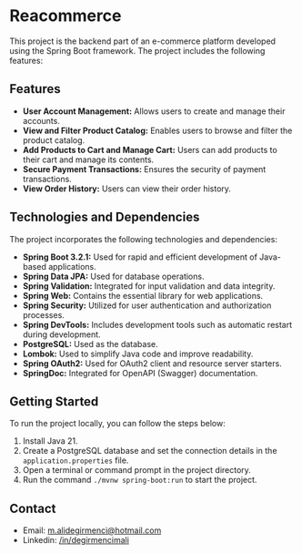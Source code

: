 # Reacommerce

This project is the backend part of an e-commerce platform developed using the Spring Boot framework. The project includes the following features:

## Features

- **User Account Management:** Allows users to create and manage their accounts.
- **View and Filter Product Catalog:** Enables users to browse and filter the product catalog.
- **Add Products to Cart and Manage Cart:** Users can add products to their cart and manage its contents.
- **Secure Payment Transactions:** Ensures the security of payment transactions.
- **View Order History:** Users can view their order history.

## Technologies and Dependencies

The project incorporates the following technologies and dependencies:

- **Spring Boot 3.2.1:** Used for rapid and efficient development of Java-based applications.
- **Spring Data JPA:** Used for database operations.
- **Spring Validation:** Integrated for input validation and data integrity.
- **Spring Web:** Contains the essential library for web applications.
- **Spring Security:** Utilized for user authentication and authorization processes.
- **Spring DevTools:** Includes development tools such as automatic restart during development.
- **PostgreSQL:** Used as the database.
- **Lombok:** Used to simplify Java code and improve readability.
- **Spring OAuth2:** Used for OAuth2 client and resource server starters.
- **SpringDoc:** Integrated for OpenAPI (Swagger) documentation.

## Getting Started

To run the project locally, you can follow the steps below:

1. Install Java 21.
2. Create a PostgreSQL database and set the connection details in the `application.properties` file.
3. Open a terminal or command prompt in the project directory.
4. Run the command `./mvnw spring-boot:run` to start the project.

## Contact

- Email: m.alidegirmenci@hotmail.com
- Linkedin: [/in/degirmencimali](https://www.linkedin.com/in/degirmencimali/)